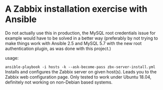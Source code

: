# A Zabbix installation exercise with Ansible

Do not actually use this in production, the MySQL root credentials issue
for example would have to be solved in a better way (preferably by not
trying to make things work with Ansible 2.5 and MySQL 5.7 with the new
root authentication plugin, as was done with this project.)

usage:

`ansible-playbook -i hosts -k --ask-become-pass zbx-server-install.yml`
Installs and configures the Zabbix server on given host(s).
Leads you to the Zabbix web configuration page.
Only tested to work under Ubuntu 18.04, definitely not working on
non-Debian based systems.
